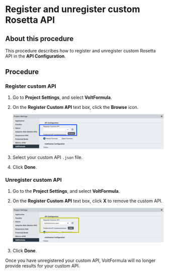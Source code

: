 # Register and unregister custom Rosetta API

## About this procedure

This procedure describes how to register and unregister custom Rosetta API in the **API Configuration**.

## Procedure

### Register custom API

1. Go to **Project Settings**, and select **VoltFormula**.
2. On the **Register Custom API** text box, click the **Browse** icon.

     ![](../assets/images/vfreg.png)

3. Select your custom API `.json` file.
4. Click **Done**.

### Unregister custom API

1. Go to the **Project Settings**, and select **VoltFormula**.
2. On the  **Register Custom API** text box, click **X** to remove the custom API.

    ![](../assets/images/vfunreg.png)

3. Click **Done**.

Once you have unregistered your custom API, VoltFormula will no longer provide results for your custom API.


